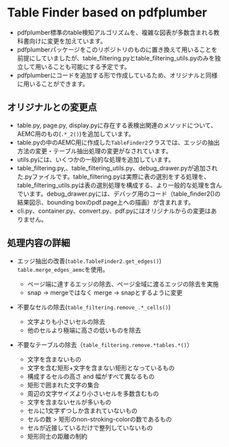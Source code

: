 # Table Finder based on pdfplumber
- pdfplumber標準のtable検知アルゴリズムを、複雑な図表が多数含まれる教科書向けに変更を加えています。
- pdfplumberパッケージをこのリポジトリのものに置き換えて用いることを前提にしていましたが、table_filtering.pyとtable_filtering_utils.pyのみを独立して用いることも可能にする予定です。
- pdfplumberにコードを追加する形で作成しているため、オリジナルと同様に用いることができます。

## オリジナルとの変更点
- table.py, page.py, display.pyに存在する表検出関連のメソッドについて、AEMC用のもの(`.*_2()`)を追加しています。
- table.pyの中のAEMC用に作成した`TableFinder2`クラスでは、エッジの抽出方法の変更・テーブル抽出処理の変更がなされています。
- utils.pyには、いくつかの一般的な処理を追加しています。
- table_filtering.py,、table_filtering_utils.py、debug_drawer.pyが追加された.pyファイルです。table_filtering.pyは実際に表の選別をする処理を、table_filtering_utils.pyは表の選別処理を構成する、より一般的な処理を含んでいます。debug_drawer.pyには、デバッグ用のコード（table_finder2()の結果図示、bounding boxのpdf.page上への描画）が含まれます。
- cli.py、container.py、convert.py、pdf.pyにはオリジナルからの変更はありません。


## 処理内容の詳細
- エッジ抽出の改善(`table.TableFinder2.get_edges()`)
  `table.merge_edges_aemc`を使用。
  - ページ端に達するエッジの除去、ページ全域に渡るエッジの除去を実施
  - snap -> mergeではなく merge -> snapとするように変更
- 不要なセルの除去(`table_filtering.remove_.*_cells()`)
  - 文字よりも小さいセルの除去
  - 他のセルより極端に高さの低いものを除去

- 不要なテーブルの除去（`table_filtering.remove.*tables.*()`）
  - 文字を含まないもの
  - 文字を含む矩形+文字を含まない矩形となっているもの
  - 構成するセルの高さ and 幅がすべて異なるもの
  - 矩形で囲まれた文字の集合
  - 周辺の文字サイズより小さいセルを多数含むもの
  - 文字を含まないセルが多いもの
  - セルに1文字ずつしか含まれていないもの
  - セルの数 > 矩形のnon-stroking-colorの数であるもの
  - セルが近接しているだけで整列していないもの
  - 矩形同士の距離の制約